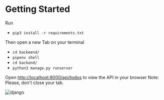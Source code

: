 # Getting Started

Run
- `pip3 install -r requirements.txt`

Then open a new Tab on your terminal
- `cd backeend/`
- `pipenv shell`
- `cd backend/`
- `python3 manage.py runserver`

Open [http://localhost:8000/api/todos](http://localhost:8000/api/todos) to view the API in your browser
Note: Please, don't close your tab.

![django](https://user-images.githubusercontent.com/60210180/197700867-48430335-45e5-462c-b84e-c2bfdf3312b9.png)
